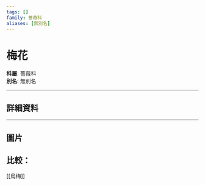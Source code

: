 ```yaml
---
tags: []
family: 薔薇科
aliases: [無別名]
---
```


# 梅花

**科屬**: 薔薇科  
**別名**: 無別名  

---

## 詳細資料


---

## 圖片
## 比較：
[[烏梅]]
